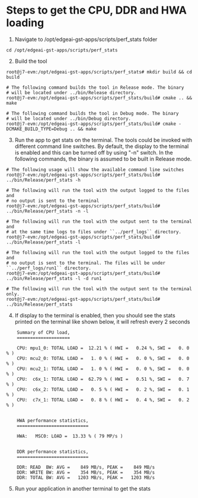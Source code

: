 Steps to get the CPU, DDR and HWA loading
=========================================

1. Navigate to /opt/edgeai-gst-apps/scripts/perf_stats folder
```
cd /opt/edgeai-gst-apps/scripts/perf_stats
```
2. Build the tool
```
root@j7-evm:/opt/edgeai-gst-apps/scripts/perf_stats# mkdir build && cd build

# The following command builds the tool in Release mode. The binary
# will be located under ../bin/Release directory.
root@j7-evm:/opt/edgeai-gst-apps/scripts/perf_stats/build# cmake .. && make

# The following command builds the tool in Debug mode. The binary
# will be located under ../bin/Debug directory.
root@j7-evm:/opt/edgeai-gst-apps/scripts/perf_stats/build# cmake -DCMAKE_BUILD_TYPE=Debug .. && make
```
3. Run the app to get stats on the terminal. The tools could be invoked
with different command line switches. By default, the display to the terminal
is enabled and this can be turned off by using "-n" switch. In the following
commands, the binary is assumed to be built in Release mode.
```
# The following usage will show the available command line switches
root@j7-evm:/opt/edgeai-gst-apps/scripts/perf_stats/build# ../bin/Release/perf_stats -h

# The following will run the tool with the output logged to the files and
# no output is sent to the terminal
root@j7-evm:/opt/edgeai-gst-apps/scripts/perf_stats/build# ../bin/Release/perf_stats -n -l

# The following will run the tool with the output sent to the terminal and
# at the same time logs to files under ``../perf_logs`` directory.
root@j7-evm:/opt/edgeai-gst-apps/scripts/perf_stats/build# ../bin/Release/perf_stats -l

# The following will run the tool with the output logged to the files and
# no output is sent to the terminal. The files will be under ``../perf_logs/run1`` directory.
root@j7-evm:/opt/edgeai-gst-apps/scripts/perf_stats/build# ../bin/Release/perf_stats -l -d run1

# The following will run the tool with the output sent to the terminal only.
root@j7-evm:/opt/edgeai-gst-apps/scripts/perf_stats/build# ../bin/Release/perf_stats
```
4. If display to the terminal is enabled, then you should see the stats printed
on the terminal like shown below, it will refresh every 2 seconds
```text
	Summary of CPU load,
	====================

	CPU: mpu1_0: TOTAL LOAD =  12.21 % ( HWI =   0.24 %, SWI =   0. 0 % )
	CPU: mcu2_0: TOTAL LOAD =   1. 0 % ( HWI =   0. 0 %, SWI =   0. 0 % )
	CPU: mcu2_1: TOTAL LOAD =   1. 0 % ( HWI =   0. 0 %, SWI =   0. 0 % )
	CPU:  c6x_1: TOTAL LOAD =  62.79 % ( HWI =   0.51 %, SWI =   0. 7 % )
	CPU:  c6x_2: TOTAL LOAD =   0. 5 % ( HWI =   0. 2 %, SWI =   0. 1 % )
	CPU:  c7x_1: TOTAL LOAD =   0. 8 % ( HWI =   0. 4 %, SWI =   0. 2 % )


	HWA performance statistics,
	===========================

	HWA:   MSC0: LOAD =  13.33 % ( 79 MP/s )


	DDR performance statistics,
	===========================

	DDR: READ  BW: AVG =    849 MB/s, PEAK =    849 MB/s
	DDR: WRITE BW: AVG =    354 MB/s, PEAK =    354 MB/s
	DDR: TOTAL BW: AVG =   1203 MB/s, PEAK =   1203 MB/s
```
5. Run your application in another terminal to get the stats

